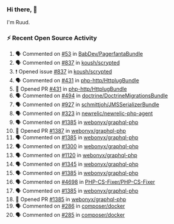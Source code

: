 ### Hi there, 👋

I'm Ruud.
 
### :zap: Recent Open Source Activity

<!--START_SECTION:activity-->
1. 🗣 Commented on [#53](https://github.com/BabDev/PagerfantaBundle/issues/53) in [BabDev/PagerfantaBundle](https://github.com/BabDev/PagerfantaBundle)
2. 🗣 Commented on [#837](https://github.com/koush/scrypted/issues/837) in [koush/scrypted](https://github.com/koush/scrypted)
3. ❗ Opened issue [#837](https://github.com/koush/scrypted/issues/837) in [koush/scrypted](https://github.com/koush/scrypted)
4. 🗣 Commented on [#431](https://github.com/php-http/HttplugBundle/issues/431) in [php-http/HttplugBundle](https://github.com/php-http/HttplugBundle)
5. 💪 Opened PR [#431](https://github.com/php-http/HttplugBundle/pull/431) in [php-http/HttplugBundle](https://github.com/php-http/HttplugBundle)
6. 🗣 Commented on [#494](https://github.com/doctrine/DoctrineMigrationsBundle/issues/494) in [doctrine/DoctrineMigrationsBundle](https://github.com/doctrine/DoctrineMigrationsBundle)
7. 🗣 Commented on [#927](https://github.com/schmittjoh/JMSSerializerBundle/issues/927) in [schmittjoh/JMSSerializerBundle](https://github.com/schmittjoh/JMSSerializerBundle)
8. 🗣 Commented on [#323](https://github.com/newrelic/newrelic-php-agent/issues/323) in [newrelic/newrelic-php-agent](https://github.com/newrelic/newrelic-php-agent)
9. 🗣 Commented on [#1385](https://github.com/webonyx/graphql-php/issues/1385) in [webonyx/graphql-php](https://github.com/webonyx/graphql-php)
10. 💪 Opened PR [#1387](https://github.com/webonyx/graphql-php/pull/1387) in [webonyx/graphql-php](https://github.com/webonyx/graphql-php)
11. 🗣 Commented on [#1385](https://github.com/webonyx/graphql-php/issues/1385) in [webonyx/graphql-php](https://github.com/webonyx/graphql-php)
12. 🗣 Commented on [#1300](https://github.com/webonyx/graphql-php/issues/1300) in [webonyx/graphql-php](https://github.com/webonyx/graphql-php)
13. 🗣 Commented on [#1120](https://github.com/webonyx/graphql-php/issues/1120) in [webonyx/graphql-php](https://github.com/webonyx/graphql-php)
14. 🗣 Commented on [#1345](https://github.com/webonyx/graphql-php/issues/1345) in [webonyx/graphql-php](https://github.com/webonyx/graphql-php)
15. 🗣 Commented on [#1385](https://github.com/webonyx/graphql-php/issues/1385) in [webonyx/graphql-php](https://github.com/webonyx/graphql-php)
16. 🗣 Commented on [#4698](https://github.com/PHP-CS-Fixer/PHP-CS-Fixer/issues/4698) in [PHP-CS-Fixer/PHP-CS-Fixer](https://github.com/PHP-CS-Fixer/PHP-CS-Fixer)
17. 🗣 Commented on [#1385](https://github.com/webonyx/graphql-php/issues/1385) in [webonyx/graphql-php](https://github.com/webonyx/graphql-php)
18. 💪 Opened PR [#1385](https://github.com/webonyx/graphql-php/pull/1385) in [webonyx/graphql-php](https://github.com/webonyx/graphql-php)
19. 🗣 Commented on [#286](https://github.com/composer/docker/issues/286) in [composer/docker](https://github.com/composer/docker)
20. 🗣 Commented on [#285](https://github.com/composer/docker/issues/285) in [composer/docker](https://github.com/composer/docker)
<!--END_SECTION:activity-->
